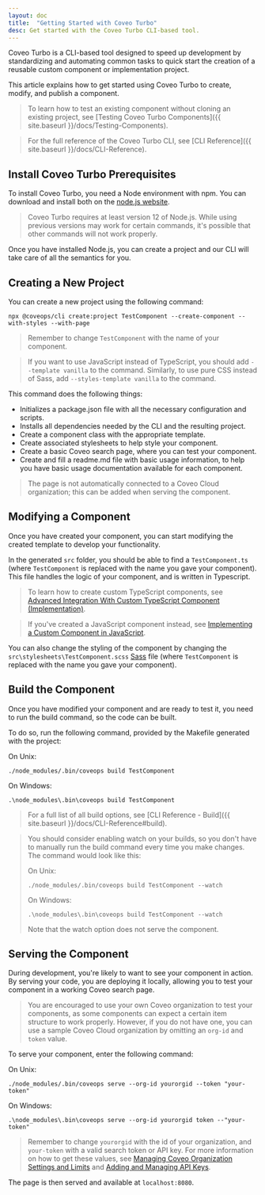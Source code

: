 ```yaml
---
layout: doc
title:  "Getting Started with Coveo Turbo"
desc: Get started with the Coveo Turbo CLI-based tool.
---
```


Coveo Turbo is a CLI-based tool designed to speed up development by standardizing and automating common tasks to quick start the creation of a reusable custom component or implementation project.

This article explains how to get started using Coveo Turbo to create, modify, and publish a component.

> To learn how to test an existing component without cloning an existing project, see [Testing Coveo Turbo Components]({{ site.baseurl }}/docs/Testing-Components).

> For the full reference of the Coveo Turbo CLI, see [CLI Reference]({{ site.baseurl }}/docs/CLI-Reference).

## Install Coveo Turbo Prerequisites

To install Coveo Turbo, you need a Node environment with npm. You can download and install both on the [node.js website](https://nodejs.org/en/).

> Coveo Turbo requires at least version 12 of Node.js. While using previous versions may work for certain commands, it's possible that other commands will not work properly.

Once you have installed Node.js, you can create a project and our CLI will take care of all the semantics for you.

## Creating a New Project

You can create a new project using the following command:

```
npx @coveops/cli create:project TestComponent --create-component --with-styles --with-page
```
> Remember to change `TestComponent` with the name of your component.

> If you want to use JavaScript instead of TypeScript, you should add `--template vanilla` to the command. Similarly, to use pure CSS instead of Sass, add `--styles-template vanilla` to the command.

This command does the following things:
- Initializes a package.json file with all the necessary configuration and scripts.
- Installs all dependencies needed by the CLI and the resulting project.
- Create a component class with the appropriate template.
- Create associated stylesheets to help style your component.
- Create a basic Coveo search page, where you can test your component.
- Create and fill a readme.md file with basic usage information, to help you have basic usage documentation available for each component.

> The page is not automatically connected to a Coveo Cloud organization; this can be added when serving the component.

## Modifying a Component

Once you have created your component, you can start modifying the created template to develop your functionality.

In the generated `src` folder, you should be able to find a `TestComponent.ts` (where `TestComponent` is replaced with the name you gave your component). This file handles the logic of your component, and is written in Typescript.

> To learn how to create custom TypeScript components, see [Advanced Integration With Custom TypeScript Component (Implementation)](https://docs.coveo.com/en/355/).

> If you've created a JavaScript component instead, see [Implementing a Custom Component in JavaScript](https://docs.coveo.com/en/305/).

You can also change the styling of the component by changing the `src\stylesheets\TestComponent.scss` [Sass](https://sass-lang.com/) file (where `TestComponent` is replaced with the name you gave your component).

## Build the Component

Once you have modified your component and are ready to test it, you need to run the build command, so the code can be built.

To do so, run the following command, provided by the Makefile generated with the project:

On Unix:
```
./node_modules/.bin/coveops build TestComponent
```

On Windows:
```
.\node_modules\.bin\coveops build TestComponent
```

> For a full list of all build options, see [CLI Reference - Build]({{ site.baseurl }}/docs/CLI-Reference#build).

> You should consider enabling watch on your builds, so you don't have to manually run the build command every time you make changes. The command would look like this:
>
> On Unix:
> ```
> ./node_modules/.bin/coveops build TestComponent --watch
> ```
>
> On Windows:
>
> ```
> .\node_modules\.bin\coveops build TestComponent --watch
> ```
>
> Note that the watch option does not serve the component.

## Serving the Component

During development, you're likely to want to see your component in action. By serving your code, you are deploying it locally, allowing you to test your component in a working Coveo search page.

> You are encouraged to use your own Coveo organization to test your components, as some components can expect a certain item structure to work properly. However, if you do not have one, you can use a sample Coveo Cloud organization by omitting an `org-id` and `token` value.

To serve your component, enter the following command:

On Unix:
```
./node_modules/.bin/coveops serve --org-id yourorgid --token "your-token"
```

On Windows:
```
.\node_modules\.bin\coveops serve --org-id yourorgid token --"your-token"
```

> Remember to change `yourorgid` with the id of your organization, and `your-token` with a valid search token or API key. For more information on how to get these values, see [Managing Coveo Organization Settings and Limits](https://docs.coveo.com/en/1562/cloud-v2-administrators/managing-coveo-organization-settings-and-limits#organization-tab) and [Adding and Managing API Keys](https://docs.coveo.com/en/1718/cloud-v2-administrators/adding-and-managing-api-keys).

The page is then served and available at `localhost:8080`.
